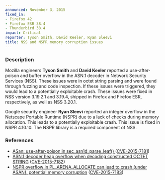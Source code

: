```yaml
---
announced: November 3, 2015
fixed_in:
- Firefox 42
- Firefox ESR 38.4
- Thunderbird 38.4
impact: Critical
reporter: Tyson Smith, David Keeler, Ryan Sleevi
title: NSS and NSPR memory corruption issues
---
```


<h3>Description</h3>

<p>Mozilla engineers <strong>Tyson Smith</strong> and <strong>David Keeler</strong>
reported a use-after-poison and buffer overflow in the ASN.1 decoder in Network Security
Services (NSS). These issues were in octet string parsing and were found through fuzzing
and code inspection. If these issues were triggered, they would lead to a potentially
exploitable crash. These issues were fixed in NSS version 3.19.2.1 and 3.19.4, shipped in
Firefox and Firefox ESR, respectively, as well as NSS 3.20.1.</p>

<p>Google security engineer <strong>Ryan Sleevi</strong> reported an integer overflow in
the Netscape Portable Runtime (NSPR) due to a lack of checks during memory allocation.
This leads to a potentially exploitable crash. This issue is fixed in NSPR 4.10.10. The NSPR library is a required component of NSS.
</p>


<h3>References</h3>

<ul>
  <li><a href="https://bugzilla.mozilla.org/show_bug.cgi?id=1192028">
       ASan: use-after-poison in sec_asn1d_parse_leaf() </a>
(<a href="http://cve.mitre.org/cgi-bin/cvename.cgi?name=CVE-2015-7181"
class="ex-ref">CVE-2015-7181</a>)</li>
  <li><a href="https://bugzilla.mozilla.org/show_bug.cgi?id=1202868">
       ASN.1 decoder heap overflow when decoding constructed OCTET STRING</a>
(<a href="http://cve.mitre.org/cgi-bin/cvename.cgi?name=CVE-2015-7182"
class="ex-ref">CVE-2015-7182</a>)</li>
  <li><a href="https://bugzilla.mozilla.org/show_bug.cgi?id=1205157">
       NSPR overflow in PL_ARENA_ALLOCATE can lead to crash (under ASAN), potential memory
corruption</a>
(<a href="http://cve.mitre.org/cgi-bin/cvename.cgi?name=CVE-2015-7183"
class="ex-ref">CVE-2015-7183</a>)</li>
</ul>



